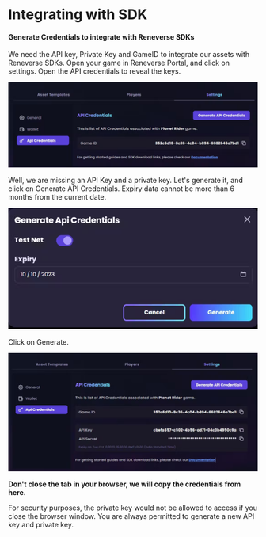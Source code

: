 # Integrating with SDK

#### Generate Credentials to integrate with Reneverse SDKs <a href="#heading-generate-credentials-to-integrate-with-unity" id="heading-generate-credentials-to-integrate-with-unity"></a>

We need the API key, Private Key and GameID to integrate our assets with Reneverse SDKs. Open your game in Reneverse Portal, and click on settings. Open the API credentials to reveal the keys.

![](<../.gitbook/assets/image (4).png>)

Well, we are missing an API Key and a private key. Let's generate it, and click on Generate API Credentials. Expiry data cannot be more than 6 months from the current date.

![](<../.gitbook/assets/image (30).png>)

Click on Generate.

![](<../.gitbook/assets/image (22).png>)

**Don't close the tab in your browser, we will copy the credentials from here.**&#x20;

For security purposes, the private key would not be allowed to access if you close the browser window. You are always permitted to generate a new API key and private key.
